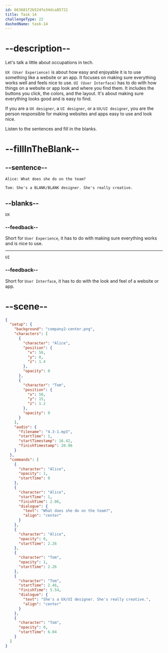 ```yaml
---
id: 663681f2b524fe34dca85721
title: Task 14
challengeType: 22
dashedName: task-14
---
```


<!-- (Audio) Alice: What does she do on the team? Tom: She's a UX/UI designer. She's really creative. -->

# --description--

Let's talk a little about occupations in tech.

`UX (User Experience)` is about how easy and enjoyable it is to use something like a website or an app. It focuses on making sure everything works well and feels nice to use.
`UI (User Interface)` has to do with how things on a website or app look and where you find them. It includes the buttons you click, the colors, and the layout. It's about making sure everything looks good and is easy to find.

If you are a `UX designer`, a `UI designer`, or a `UX/UI designer`, you are the person responsible for making websites and apps easy to use and look nice.

Listen to the sentences and fill in the blanks.

# --fillInTheBlank--

## --sentence--

`Alice: What does she do on the team?`

`Tom: She's a BLANK/BLANK designer. She's really creative.`

## --blanks--

`UX`

### --feedback--

Short for `User Experience`, it has to do with making sure everything works and is nice to use.

---

`UI`

### --feedback--

Short for `User Interface`, it has to do with the look and feel of a website or app.

# --scene--

```json
{
  "setup": {
    "background": "company2-center.png",
    "characters": [
      {
        "character": "Alice",
        "position": {
          "x": 50,
          "y": 0,
          "z": 1.4
        },
        "opacity": 0
      },
      {
        "character": "Tom",
        "position": {
          "x": 50,
          "y": 15,
          "z": 1.2
        },
        "opacity": 0
      }
    ],
    "audio": {
      "filename": "4.3-1.mp3",
      "startTime": 1,
      "startTimestamp": 16.42,
      "finishTimestamp": 20.96
    }
  },
  "commands": [
    {
      "character": "Alice",
      "opacity": 1,
      "startTime": 0
    },
    {
      "character": "Alice",
      "startTime": 1,
      "finishTime": 2.06,
      "dialogue": {
        "text": "What does she do on the team?",
        "align": "center"
      }
    },
    {
      "character": "Alice",
      "opacity": 0,
      "startTime": 2.26
    },
    {
      "character": "Tom",
      "opacity": 1,
      "startTime": 2.26
    },
    {
      "character": "Tom",
      "startTime": 2.46,
      "finishTime": 5.54,
      "dialogue": {
        "text": "She's a UX/UI designer. She's really creative.",
        "align": "center"
      }
    },
    {
      "character": "Tom",
      "opacity": 0,
      "startTime": 6.04
    }
  ]
}
```
